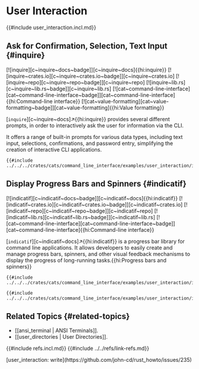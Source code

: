 # User Interaction

{{#include user_interaction.incl.md}}

## Ask for Confirmation, Selection, Text Input {#inquire}

[![inquire][c~inquire~docs~badge]][c~inquire~docs]{{hi:inquire}}
[![inquire~crates.io][c~inquire~crates.io~badge]][c~inquire~crates.io]
[![inquire~repo][c~inquire~repo~badge]][c~inquire~repo]
[![inquire~lib.rs][c~inquire~lib.rs~badge]][c~inquire~lib.rs]
[![cat~command-line-interface][cat~command-line-interface~badge]][cat~command-line-interface]{{hi:Command-line interface}}
[![cat~value-formatting][cat~value-formatting~badge]][cat~value-formatting]{{hi:Value formatting}}

[`inquire`][c~inquire~docs]↗{{hi:inquire}} provides several different prompts, in order to interactively ask the user for information via the CLI.

It offers a range of built-in prompts for various data types, including text input, selections, confirmations, and password entry, simplifying the creation of interactive CLI applications.

```rust,editable
{{#include ../../../crates/cats/command_line_interface/examples/user_interaction/inquire.rs:example}}
```

## Display Progress Bars and Spinners {#indicatif}

[![indicatif][c~indicatif~docs~badge]][c~indicatif~docs]{{hi:indicatif}}
[![indicatif~crates.io][c~indicatif~crates.io~badge]][c~indicatif~crates.io]
[![indicatif~repo][c~indicatif~repo~badge]][c~indicatif~repo]
[![indicatif~lib.rs][c~indicatif~lib.rs~badge]][c~indicatif~lib.rs]
[![cat~command-line-interface][cat~command-line-interface~badge]][cat~command-line-interface]{{hi:Command-line interface}}

[`indicatif`][c~indicatif~docs]↗{{hi:indicatif}} is a progress bar library for command line applications. It allows developers to easily create and manage progress bars, spinners, and other visual feedback mechanisms to display the progress of long-running tasks.{{hi:Progress bars and spinners}}

```rust,editable,noplayground
{{#include ../../../crates/cats/command_line_interface/examples/user_interaction/indicatif.rs:example}}
```

```rust,editable,noplayground
{{#include ../../../crates/cats/command_line_interface/examples/user_interaction/indicatif2.rs:example}}
```

## Related Topics {#related-topics}

- [[ansi_terminal | ANSI Terminals]].
- [[user_directories | User Directories]].

{{#include refs.incl.md}}
{{#include ../../refs/link-refs.md}}

<div class="hidden">
[user_interaction: write](https://github.com/john-cd/rust_howto/issues/235)
</div>

